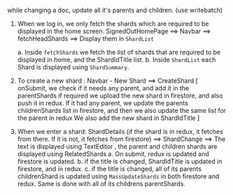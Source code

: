 

while changing a doc, update all it's parents and children. (use writebatch)

1. When we log in, we only fetch the shards which are required to be displayed in the home screen.
SignedOutHomePage ==> Navbar ==> fetchHeadShards ==> Display them in `ShardList`

    a. Inside `fetchShards` we fetch the list of shards that are required to be displayed in home, and the ShardIdTitle list.
    b. Inside `ShardList` each Shard is displayed using `ShardSummary`.

2. To create a new shard : Navbar - New Shard ==> CreateShard [
    onSubmit,
    we check if it needs any parent, and add it in the parentShards if required 
    we upload the new shard in firestore, and also push it in redux.
    If it had any parent, we update the parents childrenShards list in firestore, and then we also update the same list for the parent in redux
    We also add the new shard in ShardIdTitle
]  

3. When we enter a shard: ShardDetails (if the shard is in redux, it fetches from there. If it is not, it fetches from firestore) ==> ShardChange ==> The text is displayed using TextEditor , the parent and children shards are displayed using RelatedShards
    a. On submit, redux is updated and firestore is updated.
    b. if the title is changed, ShardIdTitle is updated in firestore, and in redux. 
    c. if the title is changed, all of its parents childrenShard is updated using `MassUpdateShards` in both firestore and redux. Same is done with all of its childrens parentShards.




